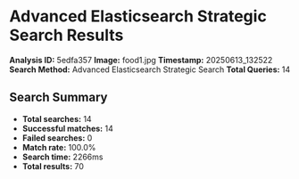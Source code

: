 # Advanced Elasticsearch Strategic Search Results

**Analysis ID:** 5edfa357
**Image:** food1.jpg
**Timestamp:** 20250613_132522
**Search Method:** Advanced Elasticsearch Strategic Search
**Total Queries:** 14

## Search Summary

- **Total searches:** 14
- **Successful matches:** 14
- **Failed searches:** 0
- **Match rate:** 100.0%
- **Search time:** 2266ms
- **Total results:** 70

